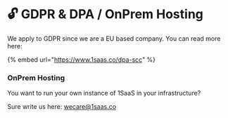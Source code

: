 # 🔓 GDPR & DPA / OnPrem Hosting

We apply to GDPR since we are a EU based company. You can read more here:

{% embed url="https://www.1saas.co/dpa-scc" %}

### OnPrem Hosting

You want to run your own instance of 1SaaS in your infrastructure?&#x20;

Sure write us here: wecare@1saas.co





